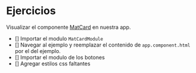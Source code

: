 # Ejercicios
Visualizar el componente [MatCard](https://material.angular.io/components/card/overview) en nuestra app.

- [] Importar el modulo `MatCardModule`
- [] Navegar al ejemplo y reemplazar el contenido de `app.component.html` por el del ejemplo.
- [] Importar el modulo de los botones
- [] Agregar estilos css faltantes



